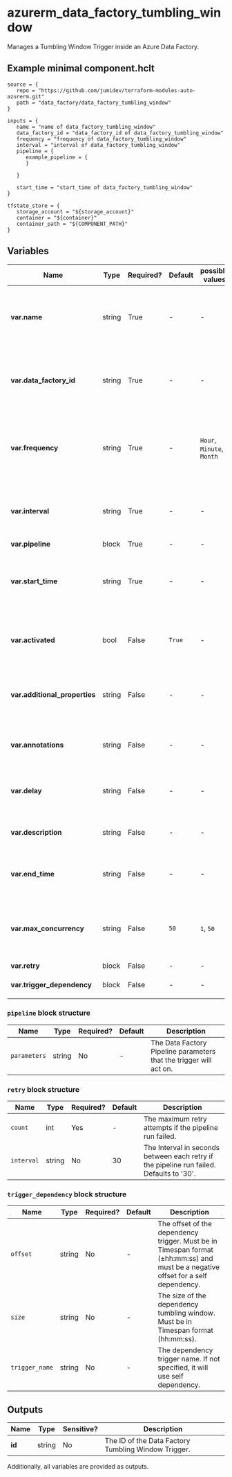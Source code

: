 # azurerm_data_factory_tumbling_window

Manages a Tumbling Window Trigger inside an Azure Data Factory.

## Example minimal component.hclt

```hcl
source = {
   repo = "https://github.com/jumidev/terraform-modules-auto-azurerm.git" 
   path = "data_factory/data_factory_tumbling_window" 
}

inputs = {
   name = "name of data_factory_tumbling_window" 
   data_factory_id = "data_factory_id of data_factory_tumbling_window" 
   frequency = "frequency of data_factory_tumbling_window" 
   interval = "interval of data_factory_tumbling_window" 
   pipeline = {
      example_pipeline = {
      }
  
   }
 
   start_time = "start_time of data_factory_tumbling_window" 
}

tfstate_store = {
   storage_account = "${storage_account}" 
   container = "${container}" 
   container_path = "${COMPONENT_PATH}" 
}

```

## Variables

| Name | Type | Required? |  Default  |  possible values |  Description |
| ---- | ---- | --------- |  ----------- | ----------- | ----------- |
| **var.name** | string | True | -  |  -  |  Specifies the name of the Data Factory Tumbling Window Trigger. Changing this forces a new resource to be created. | 
| **var.data_factory_id** | string | True | -  |  -  |  The ID of Data Factory in which to associate the Trigger with. Changing this forces a new resource. | 
| **var.frequency** | string | True | -  |  `Hour`, `Minute`, `Month`  |  Specifies the frequency of Tumbling Window. Possible values are `Hour`, `Minute` and `Month`. Changing this forces a new resource. | 
| **var.interval** | string | True | -  |  -  |  Specifies the interval of Tumbling Window. Changing this forces a new resource. | 
| **var.pipeline** | block | True | -  |  -  |  A `pipeline` block. | 
| **var.start_time** | string | True | -  |  -  |  Specifies the start time of Tumbling Window, formatted as an RFC3339 string. Changing this forces a new resource. | 
| **var.activated** | bool | False | `True`  |  -  |  Specifies if the Data Factory Tumbling Window Trigger is activated. Defaults to `true`. | 
| **var.additional_properties** | string | False | -  |  -  |  A map of additional properties to associate with the Data Factory Tumbling Window Trigger. | 
| **var.annotations** | string | False | -  |  -  |  List of tags that can be used for describing the Data Factory Tumbling Window Trigger. | 
| **var.delay** | string | False | -  |  -  |  Specifies how long the trigger waits before triggering new run. formatted as an `D.HH:MM:SS`. | 
| **var.description** | string | False | -  |  -  |  The description for the Data Factory Tumbling Window Trigger. | 
| **var.end_time** | string | False | -  |  -  |  Specifies the end time of Tumbling Window, formatted as an RFC3339 string. | 
| **var.max_concurrency** | string | False | `50`  |  `1`, `50`  |  The max number for simultaneous trigger run fired by Tumbling Window. Possible values are between `1` and `50`. Defaults to `50`. | 
| **var.retry** | block | False | -  |  -  |  A `retry` block. | 
| **var.trigger_dependency** | block | False | -  |  -  |  One or more `trigger_dependency` block. | 

### `pipeline` block structure

| Name | Type | Required? | Default | Description |
| ---- | ---- | --------- | ------- | ----------- |
| `parameters` | string | No | - | The Data Factory Pipeline parameters that the trigger will act on. |

### `retry` block structure

| Name | Type | Required? | Default | Description |
| ---- | ---- | --------- | ------- | ----------- |
| `count` | int | Yes | - | The maximum retry attempts if the pipeline run failed. |
| `interval` | string | No | 30 | The Interval in seconds between each retry if the pipeline run failed. Defaults to '30'. |

### `trigger_dependency` block structure

| Name | Type | Required? | Default | Description |
| ---- | ---- | --------- | ------- | ----------- |
| `offset` | string | No | - | The offset of the dependency trigger. Must be in Timespan format (±hh:mm:ss) and must be a negative offset for a self dependency. |
| `size` | string | No | - | The size of the dependency tumbling window. Must be in Timespan format (hh:mm:ss). |
| `trigger_name` | string | No | - | The dependency trigger name. If not specified, it will use self dependency. |



## Outputs

| Name | Type | Sensitive? | Description |
| ---- | ---- | --------- | --------- |
| **id** | string | No  | The ID of the Data Factory Tumbling Window Trigger. | 

Additionally, all variables are provided as outputs.
